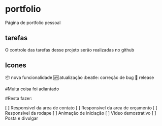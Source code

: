 # portfolio
Página de portfolio pessoal

## tarefas

O controle das tarefas desse projeto serão realizadas no github

## Icones

:package: nova funcionalidade
:up: atualização
:beatle: correção de bug
:checkered_flag: release


#Muita coisa foi adiantado 

#Resta fazer:


[ ] Responsivel da area de contato
[ ] Responsivel da area de orçamento
[ ] Responsivel da rodape
[ ] Animação de iniciação
[ ] Video demostrativo
[ ] Posta e divulgar